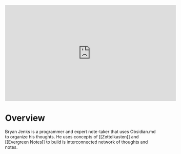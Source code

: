 <iframe width="560" height="315" src="https://www.youtube.com/embed/Ewhfok91AdE" frameborder="0" allow="accelerometer; autoplay; clipboard-write; encrypted-media; gyroscope; picture-in-picture" allowfullscreen></iframe>

# Overview
Bryan Jenks is a programmer and expert note-taker that uses Obsidian.md to organize his thoughts. He uses concepts of [[Zettelkasten]] and [[Evergreen Notes]] to build is interconnected network of thoughts and notes. 